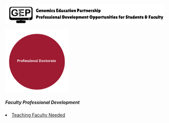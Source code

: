![Book logo](docs/banner)

<img src="docs/phd" width="200" height="200">

##### Faculty Professional Development
<li class="masthead__menu-item">
  <a href=pages/alleninstitute>Teaching Faculty Needed</a>
</li>
